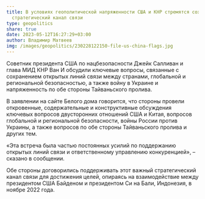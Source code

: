 ```yaml
---
title: В условиях геополитической напряженности США и КНР стремятся сохранить
  стратегический канал связи
type: geopolitics
share: true
date: 2023-05-12T16:27:29+03:00
author: Владимир Матвеев
img: /images/geopolitics/230228122150-file-us-china-flags.jpg
---
```

Советник президента США по нацбезопасности Джейк Салливан и глава МИД КНР Ван И обсудили ключевые вопросы, связанные с сохранением открытых линий связи между странами, глобальной и региональной безопасностью, а также войну в Украине и напряженность по обе стороны Тайваньского пролива.

В заявлении на сайте Белого дома говорится, что стороны провели откровенные, содержательные и конструктивные обсуждения ключевых вопросов двусторонних отношений США и Китая, вопросов глобальной и региональной безопасности, войны России против Украины, а также вопросов по обе стороны Тайваньского пролива и других тем.

«Эта встреча была частью постоянных усилий по поддержанию открытых линий связи и ответственному управлению конкуренцией», – сказано в сообщении.

Обе стороны договорились поддерживать этот важный стратегический канал связи для достижения целей, опираясь на взаимодействие между президентом США Байденом и президентом Си на Бали, Индонезия, в ноябре 2022 года.